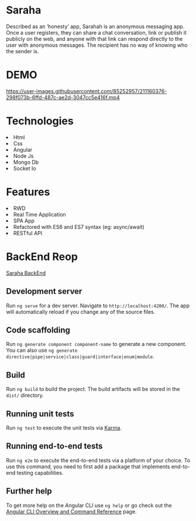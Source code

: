 # Saraha

Described as an ‘honesty’ app, Sarahah is an anonymous messaging app. Once a user registers, they can share a chat conversation, link or publish it publicly on the web, and anyone with that link can respond directly to the user with anonymous messages. The recipient has no way of knowing who the sender is.

# DEMO




https://user-images.githubusercontent.com/85252957/211160376-298f073b-6ffd-487c-ae2d-3047cc5e416f.mp4








# Technologies
<li>Html</li>
<li>Css</li>
<li>Angular</li>
<li>Node Js</li>
<li>Mongo Db</li>
<li>Socket Io</li>



# Features
<li>RWD</li>
<li>Real Time Application</li>
<li>SPA App</li>
<li>Refactored with ES6 and ES7 syntax (eg: async/await)</li>
<li>RESTful API</li>


# BackEnd Reop
  <a href="https://github.com/Ibrahimmustafa1/Saraha-Clone-Back-End-node-js">Saraha BackEnd</a>





## Development server

Run `ng serve` for a dev server. Navigate to `http://localhost:4200/`. The app will automatically reload if you change any of the source files.

## Code scaffolding

Run `ng generate component component-name` to generate a new component. You can also use `ng generate directive|pipe|service|class|guard|interface|enum|module`.

## Build

Run `ng build` to build the project. The build artifacts will be stored in the `dist/` directory.

## Running unit tests

Run `ng test` to execute the unit tests via [Karma](https://karma-runner.github.io).

## Running end-to-end tests

Run `ng e2e` to execute the end-to-end tests via a platform of your choice. To use this command, you need to first add a package that implements end-to-end testing capabilities.

## Further help

To get more help on the Angular CLI use `ng help` or go check out the [Angular CLI Overview and Command Reference](https://angular.io/cli) page.
